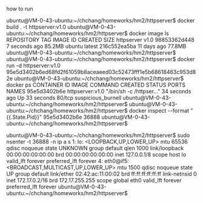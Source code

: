 
how to run

ubuntu@VM-0-43-ubuntu:~/chchang/homeworks/hm2/httpserver$ docker build . -t httpserver:v1.0
ubuntu@VM-0-43-ubuntu:~/chchang/homeworks/hm2/httpserver$ docker image ls
REPOSITORY   TAG       IMAGE ID       CREATED         SIZE
httpserver   v1.0      98853362d448   7 seconds ago   85.2MB
ubuntu       latest    216c552ea5ba   11 days ago     77.8MB
ubuntu@VM-0-43-ubuntu:~/chchang/homeworks/hm2/httpserver$
ubuntu@VM-0-43-ubuntu:~/chchang/homeworks/hm2/httpserver$ docker run -d httpserver:v1.0
95e5d3402b6ed68fd2f61059b8aceaeed03c52473fff1e5b68618463c953d82e
ubuntu@VM-0-43-ubuntu:~/chchang/homeworks/hm2/httpserver$ docker ps
CONTAINER ID   IMAGE             COMMAND                  CREATED          STATUS          PORTS     NAMES
95e5d3402b6e   httpserver:v1.0   "/bin/sh -c /httpser…"   34 seconds ago   Up 33 seconds   80/tcp    suspicious_burnell
ubuntu@VM-0-43-ubuntu:~/chchang/homeworks/hm2/httpserver$
ubuntu@VM-0-43-ubuntu:~/chchang/homeworks/hm2/httpserver$ docker inspect --format "{{.State.Pid}}" 95e5d3402b6e
36888
ubuntu@VM-0-43-ubuntu:~/chchang/homeworks/hm2/httpserver$

ubuntu@VM-0-43-ubuntu:~/chchang/homeworks/hm2/httpserver$ sudo nsenter -t 36888  -n ip a s
1: lo: <LOOPBACK,UP,LOWER_UP> mtu 65536 qdisc noqueue state UNKNOWN group default qlen 1000
    link/loopback 00:00:00:00:00:00 brd 00:00:00:00:00:00
    inet 127.0.0.1/8 scope host lo
       valid_lft forever preferred_lft forever
4: eth0@if5: <BROADCAST,MULTICAST,UP,LOWER_UP> mtu 1500 qdisc noqueue state UP group default
    link/ether 02:42:ac:11:00:02 brd ff:ff:ff:ff:ff:ff link-netnsid 0
    inet 172.17.0.2/16 brd 172.17.255.255 scope global eth0
       valid_lft forever preferred_lft forever
ubuntu@VM-0-43-ubuntu:~/chchang/homeworks/hm2/httpserver$

